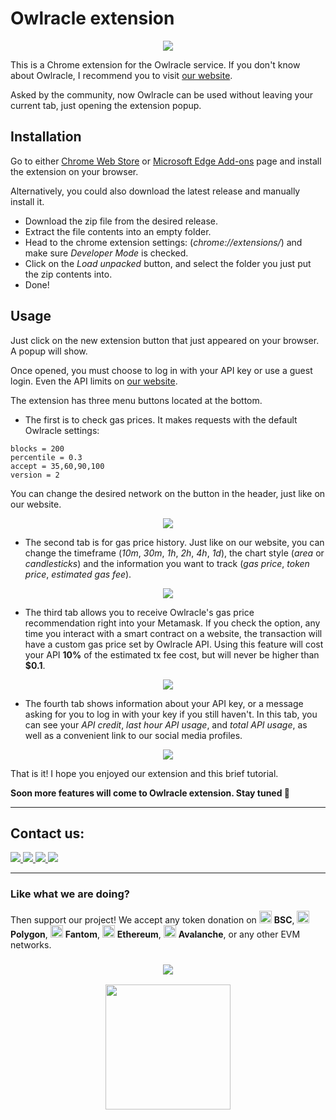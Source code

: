 # Owlracle extension

<p align="center"><img src="https://user-images.githubusercontent.com/19828711/149074903-e46ed950-7f17-4546-9663-58c963bb330b.png"></p>

This is a Chrome extension for the Owlracle service.
If you don't know about Owlracle, I recommend you to visit [our website](https://owlracle.info).

Asked by the community, now Owlracle can be used without leaving your current tab, just opening the extension popup.

## Installation

Go to either [Chrome Web Store](https://microsoftedge.microsoft.com/addons/detail/owlracle/abfaclffknadhdmfojckfkkcfakcngfd?hl=en-US) or [Microsoft Edge Add-ons](https://chrome.google.com/webstore/detail/owlracle/gnedoldjklhjjhmcfpilokboppbceclh?hl=en-US) page and install the extension on your browser.

Alternatively, you could also download the latest release and manually install it.

* Download the zip file from the desired release.
* Extract the file contents into an empty folder.
* Head to the chrome extension settings: (_chrome://extensions/_) and make sure _Developer Mode_ is checked.
* Click on the _Load unpacked_ button, and select the folder you just put the zip contents into.
* Done!


## Usage

Just click on the new extension button that just appeared on your browser. A popup will show.

Once opened, you must choose to log in with your API key or use a guest login. Even the API limits on [our website](https://owlracle.info).

The extension has three menu buttons located at the bottom.

* The first is to check gas prices. It makes requests with the default Owlracle settings:

```
blocks = 200
percentile = 0.3
accept = 35,60,90,100
version = 2
```

You can change the desired network on the button in the header, just like on our website.

<p align="center"><img src="https://user-images.githubusercontent.com/19828711/171278345-f3832e49-28b3-4f37-beb7-8d9bb61a81a3.png"></p>

* The second tab is for gas price history. Just like on our website, you can change the timeframe (_10m_, _30m_, _1h_, _2h_, _4h_, _1d_), the chart style (_area_ or _candlesticks_) and the information you want to track (_gas price_, _token price_, _estimated gas fee_).

<p align="center"><img src="https://user-images.githubusercontent.com/19828711/171278819-9e9020cd-eec3-4c65-99c4-1177fb37cdab.png"></p>

* The third tab allows you to receive Owlracle's gas price recommendation right into your Metamask. If you check the option, any time you interact with a smart contract on a website, the transaction will have a custom gas price set by Owlracle API. Using this feature will cost your API **10%** of the estimated tx fee cost, but will never be higher than **$0.1**. 

<p align="center"><img src="https://user-images.githubusercontent.com/19828711/171279196-96df6df5-4e4b-4345-9a05-ad01f38d6b1d.png"></p>

* The fourth tab shows information about your API key, or a message asking for you to log in with your key if you still haven't. In this tab, you can see your _API credit_, _last hour API usage_, and _total API usage_, as well as a convenient link to our social media profiles.

<p align="center"><img src="https://user-images.githubusercontent.com/19828711/171279031-e0dbc3b0-4b13-45ad-8a95-0ac15ec3e3ea.png"></p>

That is it! I hope you enjoyed our extension and this brief tutorial.

**Soon more features will come to Owlracle extension. Stay tuned 👀**

---

## Contact us:

<span>
    <a href="https://twitter.com/owlracleAPI">
    <img src="https://img.shields.io/badge/Twitter-1DA1F2?style=for-the-badge&logo=twitter&logoColor=white">
    </a>
</span>
<span>
    <a href="https://t.me/owlracle">
    <img src="https://img.shields.io/badge/discord-1DA1F2?style=for-the-badge&logo=discord&logoColor=white">
    </a>
</span>
<span>
    <a href="https://t.me/owlracle">
    <img src="https://img.shields.io/badge/Telegram-1DA1F2?style=for-the-badge&logo=telegram&logoColor=white">
    </a>
</span>
<span>
    <a href="https://github.com/owlracle">
    <img src="https://img.shields.io/badge/GitHub-1DA1F2?style=for-the-badge&logo=github&logoColor=white">
    </a>
</span>

---

### Like what we are doing?

Then support our project! We accept any token donation on <img src="https://owlracle.info/img/bsc.png" height="20"> **BSC**, <img src="https://owlracle.info/img/poly.png" height="20"> **Polygon**, <img src="https://owlracle.info/img/ftm.png" height="20"> **Fantom**, <img src="https://owlracle.info/img/eth.png" height="20"> **Ethereum**, <img src="https://owlracle.info/img/avax.png" height="20"> **Avalanche**, or any other EVM networks.

<a href="https://user-images.githubusercontent.com/19828711/139945432-f6b07860-c986-4221-a291-10370f24ea5a.png">
<h3 align=center><img src="https://img.shields.io/badge/Wallet-0xA6E126a5bA7aE209A92b16fcf464E502f27fb658-blue"></h3>
<p align=center>
    <img width="200" src="https://user-images.githubusercontent.com/19828711/139945432-f6b07860-c986-4221-a291-10370f24ea5a.png">
</p>
</a>



